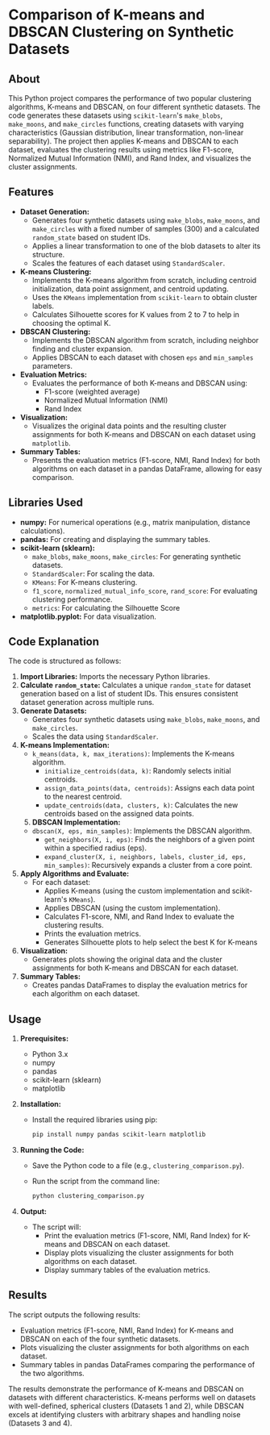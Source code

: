# Comparison of K-means and DBSCAN Clustering on Synthetic Datasets

## About

This Python project compares the performance of two popular clustering algorithms, K-means and DBSCAN, on four different synthetic datasets. The code generates these datasets using `scikit-learn`'s `make_blobs`, `make_moons`, and `make_circles` functions, creating datasets with varying characteristics (Gaussian distribution, linear transformation, non-linear separability). The project then applies K-means and DBSCAN to each dataset, evaluates the clustering results using metrics like F1-score, Normalized Mutual Information (NMI), and Rand Index, and visualizes the cluster assignments.

## Features

* **Dataset Generation:**
    * Generates four synthetic datasets using `make_blobs`, `make_moons`, and `make_circles` with a fixed number of samples (300) and a calculated `random_state` based on student IDs.
    * Applies a linear transformation to one of the blob datasets to alter its structure.
    * Scales the features of each dataset using `StandardScaler`.
* **K-means Clustering:**
    * Implements the K-means algorithm from scratch, including centroid initialization, data point assignment, and centroid updating.
    * Uses the `KMeans` implementation from `scikit-learn` to obtain cluster labels.
    * Calculates Silhouette scores for K values from 2 to 7 to help in choosing the optimal K.
* **DBSCAN Clustering:**
    * Implements the DBSCAN algorithm from scratch, including neighbor finding and cluster expansion.
    * Applies DBSCAN to each dataset with chosen `eps` and `min_samples` parameters.
* **Evaluation Metrics:**
    * Evaluates the performance of both K-means and DBSCAN using:
        * F1-score (weighted average)
        * Normalized Mutual Information (NMI)
        * Rand Index
* **Visualization:**
    * Visualizes the original data points and the resulting cluster assignments for both K-means and DBSCAN on each dataset using `matplotlib`.
* **Summary Tables:**
    * Presents the evaluation metrics (F1-score, NMI, Rand Index) for both algorithms on each dataset in a pandas DataFrame, allowing for easy comparison.

## Libraries Used

* **numpy:** For numerical operations (e.g., matrix manipulation, distance calculations).
* **pandas:** For creating and displaying the summary tables.
* **scikit-learn (sklearn):**
    * `make_blobs`, `make_moons`, `make_circles`: For generating synthetic datasets.
    * `StandardScaler`: For scaling the data.
    * `KMeans`: For K-means clustering.
    * `f1_score`, `normalized_mutual_info_score`, `rand_score`: For evaluating clustering performance.
    * `metrics`: For calculating the Silhouette Score
* **matplotlib.pyplot:** For data visualization.

## Code Explanation

The code is structured as follows:

1.  **Import Libraries:** Imports the necessary Python libraries.
2.  **Calculate `random_state`:** Calculates a unique `random_state` for dataset generation based on a list of student IDs. This ensures consistent dataset generation across multiple runs.
3.  **Generate Datasets:**
    * Generates four synthetic datasets using `make_blobs`, `make_moons`, and `make_circles`.
    * Scales the data using `StandardScaler`.
4.  **K-means Implementation:**
    * `k_means(data, k, max_iterations)`:  Implements the K-means algorithm.
        * `initialize_centroids(data, k)`: Randomly selects initial centroids.
        * `assign_data_points(data, centroids)`: Assigns each data point to the nearest centroid.
        * `update_centroids(data, clusters, k)`: Calculates the new centroids based on the assigned data points.
    5. **DBSCAN Implementation:**
    * `dbscan(X, eps, min_samples)`: Implements the DBSCAN algorithm.
        * `get_neighbors(X, i, eps)`: Finds the neighbors of a given point within a specified radius (eps).
        * `expand_cluster(X, i, neighbors, labels, cluster_id, eps, min_samples)`: Recursively expands a cluster from a core point.
5.  **Apply Algorithms and Evaluate:**
    * For each dataset:
        * Applies K-means (using the custom implementation and scikit-learn's `KMeans`).
        * Applies DBSCAN (using the custom implementation).
        * Calculates F1-score, NMI, and Rand Index to evaluate the clustering results.
        * Prints the evaluation metrics.
        * Generates Silhouette plots to help select the best K for K-means
6.  **Visualization:**
    * Generates plots showing the original data and the cluster assignments for both K-means and DBSCAN for each dataset.
7.  **Summary Tables:**
    * Creates pandas DataFrames to display the evaluation metrics for each algorithm on each dataset.

## Usage

1.  **Prerequisites:**
    * Python 3.x
    * numpy
    * pandas
    * scikit-learn (sklearn)
    * matplotlib

2.  **Installation:**
    * Install the required libraries using pip:

        ```bash
        pip install numpy pandas scikit-learn matplotlib
        ```

3.  **Running the Code:**
    * Save the Python code to a file (e.g., `clustering_comparison.py`).
    * Run the script from the command line:

        ```bash
        python clustering_comparison.py
        ```

4.  **Output:**
    * The script will:
        * Print the evaluation metrics (F1-score, NMI, Rand Index) for K-means and DBSCAN on each dataset.
        * Display plots visualizing the cluster assignments for both algorithms on each dataset.
        * Display summary tables of the evaluation metrics.

## Results

The script outputs the following results:

* Evaluation metrics (F1-score, NMI, Rand Index) for K-means and DBSCAN on each of the four synthetic datasets.
* Plots visualizing the cluster assignments for both algorithms on each dataset.
* Summary tables in pandas DataFrames comparing the performance of the two algorithms.

The results demonstrate the performance of K-means and DBSCAN on datasets with different characteristics. K-means performs well on datasets with well-defined, spherical clusters (Datasets 1 and 2), while DBSCAN excels at identifying clusters with arbitrary shapes and handling noise (Datasets 3 and 4).
